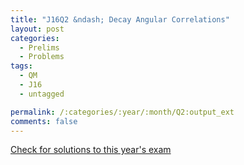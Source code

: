 ```yaml
---
title: "J16Q2 &ndash; Decay Angular Correlations"
layout: post
categories:
  - Prelims
  - Problems
tags:
  - QM
  - J16
  - untagged

permalink: /:categories/:year/:month/Q2:output_ext
comments: false
---
```

<object data="2016J2Q.pdf" type="application/pdf" width="100%" height="500"></object>
<div class="message"><a href='https://princetonprelim.com/prelim/36/'>Check for solutions to this year's exam</a></div>
